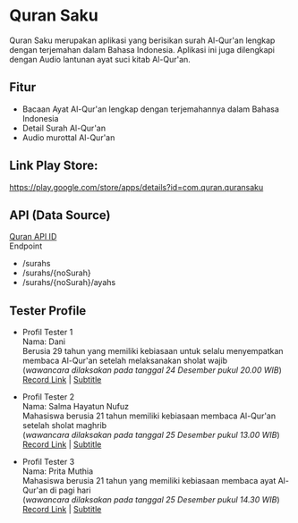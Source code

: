 # Quran Saku

Quran Saku merupakan aplikasi yang berisikan surah Al-Qur'an lengkap dengan terjemahan dalam Bahasa Indonesia. Aplikasi ini juga dilengkapi dengan Audio lantunan ayat suci kitab Al-Qur'an.

## Fitur
- Bacaan Ayat Al-Qur'an lengkap dengan terjemahannya dalam Bahasa Indonesia
- Detail Surah Al-Qur'an
- Audio murottal Al-Qur'an

## Link Play Store:
https://play.google.com/store/apps/details?id=com.quran.quransaku

## API (Data Source)
[Quran API ID](https://github.com/renomureza/quran-api-id)\
Endpoint
- /surahs
- /surahs/{noSurah}
- /surahs/{noSurah}/ayahs

## Tester Profile
- Profil Tester 1\
Nama: Dani\
Berusia 29 tahun yang memiliki kebiasaan untuk selalu menyempatkan membaca Al-Qur'an setelah melaksanakan sholat wajib\
(_wawancara dilaksakan pada tanggal 24 Desember pukul 20.00 WIB_)\
[Record Link](https://youtu.be/--hgTchbIJk) | 
[Subtitle](https://github.com/lisarief100200/QuranSaku/blob/main/subtitle/captions_dani.srt)

- Profil Tester 2\
Nama: Salma Hayatun Nufuz\
Mahasiswa berusia 21 tahun memiliki kebiasaan membaca Al-Qur'an setelah sholat maghrib\
(_wawancara dilaksakan pada tanggal 25 Desember pukul 13.00 WIB_)\
[Record Link](https://youtu.be/DZDcuhmUBM8) | 
[Subtitle](https://github.com/lisarief100200/QuranSaku/blob/main/subtitle/captions_salma.srt)

- Profil Tester 3\
Nama: Prita Muthia\
Mahasiswa berusia 21 tahun yang memiliki kebiasaan membaca ayat Al-Qur'an di pagi hari\
(_wawancara dilaksakan pada tanggal 25 Desember pukul 14.30 WIB_)\
[Record Link](https://youtu.be/FshVcLX93mM) | 
[Subtitle](https://github.com/lisarief100200/QuranSaku/blob/main/subtitle/captions_prita.srt)
